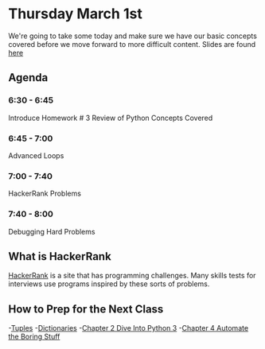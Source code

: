 # Thursday March 1st
We're going to take some today and make sure we have our basic concepts covered before we move forward to more difficult content. Slides are found [here](http://jessicagarson.com/NYU-Intro-to-Python-March-1/)

## Agenda
### 6:30 - 6:45
Introduce Homework # 3
Review of Python Concepts Covered
### 6:45 - 7:00
Advanced Loops
### 7:00 - 7:40
HackerRank Problems
### 7:40 - 8:00
Debugging Hard Problems

## What is HackerRank
[HackerRank](https://www.hackerrank.com) is a site that has programming challenges. Many skills tests for interviews use programs inspired by these sorts of problems.

## How to Prep for the Next Class
-[Tuples](https://www.digitalocean.com/community/tutorials/understanding-tuples-in-python-3)
-[Dictionaries](https://www.digitalocean.com/community/tutorials/understanding-dictionaries-in-python-3)
-[Chapter 2 Dive Into Python 3](http://www.diveintopython3.net/native-datatypes.html)
-[Chapter 4 Automate the Boring Stuff](https://automatetheboringstuff.com/chapter4/)
